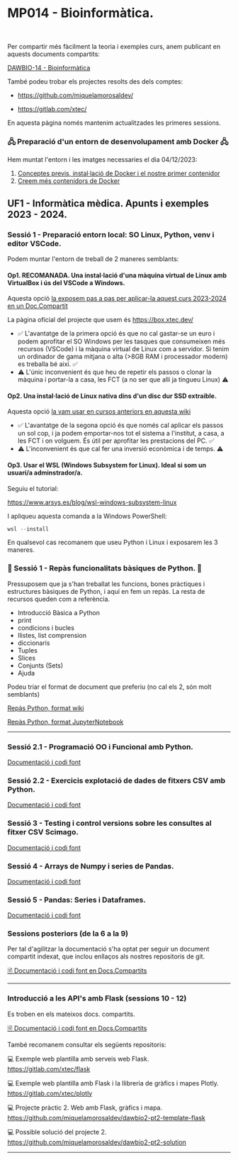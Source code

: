 # MP014 - Bioinformàtica.
<br/>

Per compartir més fàcilment la teoria i exemples curs, anem publicant en aquests documents compartits:

<a href="https://docs.google.com/document/d/1X-RTtJr6zzcd5WIBLuB50iACn0aA0MpwZEs_ZGhtuEI/edit">DAWBIO-14 - Bioinformàtica</a>

També podeu trobar els projectes resolts des dels comptes:

* https://github.com/miquelamorosaldev/

* https://gitlab.com/xtec/

En aquesta pàgina només mantenim actualitzades les primeres sessions.

### 🖧 Preparació d'un entorn de desenvolupament amb Docker 🖧

Hem muntat l'entorn i les imatges necessaries el dia 04/12/2023:

1. [Conceptes previs, instal·lació de Docker i el nostre primer contenidor](./Docker_s1)
2. [Creem més contenidors de Docker](./Docker_s2)


## UF1 - Informàtica mèdica. Apunts i exemples 2023 - 2024.

### Sessió 1 - Preparació entorn local: SO Linux, Python, venv i editor VSCode.

Podem muntar l'entorn de treball de 2 maneres semblants:

#### Op1. RECOMANADA. Una instal·lació d'una màquina virtual de Linux amb VirtualBox i ús del VSCode a Windows.

Aquesta opció <a href="https://docs.google.com/document/d/1q8HR7pqQf4RTePXK9fe7Q-ywn-COaPI4M1mXEn-Y-PQ/edit#heading=h.v2vgeymgts4e">la exposem pas a pas per aplicar-la aquest curs 2023-2024 en un Doc.Compartit</a>

La pàgina oficial del projecte que usem és https://box.xtec.dev/

- ✅ L'avantatge de la primera opció és que no cal gastar-se un euro i podem aprofitar el SO Windows per les  tasques que consumeixen més recursos (VSCode) i la màquina virtual de Linux com a servidor. Si tenim un ordinador de gama mitjana o alta (>8GB RAM i processador modern) es treballa bé així. ✅
- ⚠ L'únic inconvenient és que heu de repetir els passos o clonar la màquina i portar-la a casa, les FCT (a no ser que allí ja tingueu Linux) ⚠

#### Op2. Una instal·lació de Linux nativa dins d'un disc dur SSD extraible. 

Aquesta opció <a href="./UF1_A01_Ses1_PreparacioEntornConda">la vam usar en cursos anteriors en aquesta wiki</a>


- ✅  L'avantatge de la segona opció és que només cal aplicar els passos un sol cop, i ja podem emportar-nos tot el sistema a l'institut, a casa, a les FCT i on volguem. És útil per aprofitar les prestacions del PC. ✅
- ⚠ L'inconvenient és que cal fer una inversió econòmica i de temps. ⚠

#### Op3. Usar el WSL (Windows Subsystem for Linux). Ideal si som un usuari/a adminstrador/a.

Seguiu el tutorial:

https://www.arsys.es/blog/wsl-windows-subsystem-linux 

I apliqueu aquesta comanda a la Windows PowerShell:

```powershell
wsl --install
```

En qualsevol cas recomanem que useu Python i Linux i exposarem les 3 maneres.

### 🐍 Sessió 1 - Repàs funcionalitats bàsiques de Python. 🐍

Pressuposem que ja s'han treballat les funcions, bones pràctiques i estructures bàsiques de Python, i aquí en fem un repàs.
La resta de recursos queden com a referència. 
- Introducció Bàsica a Python 
- print
- condicions i bucles
- llistes, list comprension
- diccionaris
- Tuples
- Slices
- Conjunts (Sets)
- Ajuda

Podeu triar el format de document que preferiu (no cal els 2, són molt semblants)

[Repàs Python, format wiki](./A012_RepasPythonPart1 "Repàs Python, part 1")

[Repàs Python, format JupyterNotebook](https://colab.research.google.com/drive/1axvXnQdWhBTO-zTcv_mI6_cK30XPpj3v?authuser=0#scrollTo=XZShFCsbUcVj&uniqifier=1)

<hr/>

### Sessió 2.1 - Programació OO i Funcional amb Python.

[Documentació i codi font](./UF1_S02_POO_Func)

### Sessió 2.2 - Exercicis explotació de dades de fitxers CSV amb Python.

[Documentació i codi font](./UF1_S02_CSV_Scimago)

### Sessió 3 - Testing i control versions sobre les consultes al fitxer CSV Scimago.

[Documentació i codi font](./UF1_S03_Scimago_Tested)

### Sessió 4 - Arrays de Numpy i series de Pandas.

[Documentació i codi font](./UF1_S04_Numpy)

### Sessió 5 - Pandas: Series i Dataframes.

[Documentació i codi font](./UF1_S05_Pandas1)

### Sessions posteriors (de la 6 a la 9)

Per tal d'agilitzar la documentació s'ha optat per seguir un document compartit 
indexat, que inclou enllaços als nostres repositoris de git.

[🗎 Documentació i codi font en Docs.Compartits](https://docs.google.com/document/d/1X-RTtJr6zzcd5WIBLuB50iACn0aA0MpwZEs_ZGhtuEI/edit)

<hr/>

### Introducció a les API's amb Flask (sessions 10 - 12)

Es troben en els mateixos docs. compartits.

[🗎 Documentació i codi font en Docs.Compartits](https://docs.google.com/document/d/1X-RTtJr6zzcd5WIBLuB50iACn0aA0MpwZEs_ZGhtuEI/edit)

També recomanem consultar els següents repositoris:

💻 Exemple web plantilla amb serveis web Flask.
https://gitlab.com/xtec/flask

💻 Exemple web plantilla amb Flask i la llibreria de gràfics i mapes Plotly.
https://gitlab.com/xtec/plotly

💻 Projecte pràctic 2. Web amb Flask, gràfics i mapa.
https://github.com/miquelamorosaldev/dawbio2-pt2-template-flask

💻 Possible solució del projecte 2.
https://github.com/miquelamorosaldev/dawbio2-pt2-solution

<hr/>
